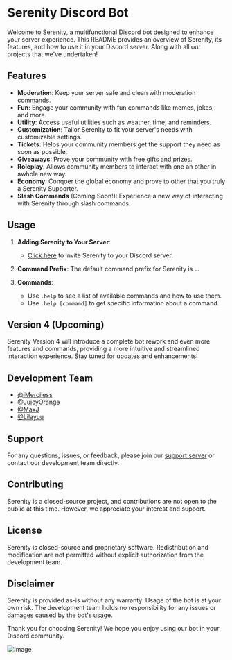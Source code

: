 # Serenity Discord Bot

Welcome to Serenity, a multifunctional Discord bot designed to enhance your server experience. This README provides an overview of Serenity, its features, and how to use it in your Discord server. Along with all our projects that we've undertaken!

## Features
- **Moderation**: Keep your server safe and clean with moderation commands.
- **Fun**: Engage your community with fun commands like memes, jokes, and more.
- **Utility**: Access useful utilities such as weather, time, and reminders.
- **Customization**: Tailor Serenity to fit your server's needs with customizable settings.
- **Tickets**: Helps your community members get the support they need as soon as possible.
- **Giveaways**: Prove your community with free gifts and prizes.
- **Roleplay**: Allows community members to interact with one an other in awhole new way.
- **Economy**: Conqoer the global economy and prove to other that you truly a Serenity Supporter.
- **Slash Commands** (Coming Soon!): Experience a new way of interacting with Serenity through slash commands.

## Usage
1. **Adding Serenity to Your Server**:
   - [Click here](https://discord.com/oauth2/authorize?client_id=1217168693327429845) to invite Serenity to your Discord server.
   
2. **Command Prefix**: The default command prefix for Serenity is `.`.

3. **Commands**:
   - Use `.help` to see a list of available commands and how to use them.
   - Use `.help [command]` to get specific information about a command.

## Version 4 (Upcoming)
Serenity Version 4 will introduce a complete bot rework and even more features and commands, providing a more intuitive and streamlined interaction experience. Stay tuned for updates and enhancements!

## Development Team
- [@iMerciless](https://github.com/iMercilessly)
- [@JuicyOrange](https://www.github.com/JuicyOrange0615)
- [@MaxJ]([https://github.com/the](https://github.com/thealternatedev))
- [@Lilayuu](https://github.com/lilayuu)

## Support
For any questions, issues, or feedback, please join our [support server]([#](https://discord.gg/AKH5yUmJcz)) or contact our development team directly.

## Contributing
Serenity is a closed-source project, and contributions are not open to the public at this time. However, we appreciate your interest and support.

## License
Serenity is closed-source and proprietary software. Redistribution and modification are not permitted without explicit authorization from the development team.

## Disclaimer
Serenity is provided as-is without any warranty. Usage of the bot is at your own risk. The development team holds no responsibility for any issues or damages caused by the bot's usage.

Thank you for choosing Serenity! We hope you enjoy using our bot in your Discord community.

![image](https://github.com/user-attachments/assets/fbdb8f9c-abd9-4a48-9a8c-89d88707f664)
